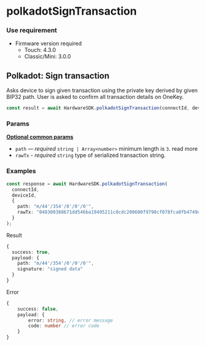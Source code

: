 # polkadotSignTransaction

### Use requirement

* Firmware version required
  * Touch: 4.3.0
  * Classic/Mini: 3.0.0

## Polkadot: Sign transaction

Asks device to sign given transaction using the private key derived by given BIP32 path. User is asked to confirm all transaction details on OneKey.

```typescript
const result = await HardwareSDK.polkadotSignTransaction(connectId, deviceId, params);
```

### Params

[**Optional common params**](../common-params.md)

* `path` — _required_ `string | Array<number>` minimum length is `3`. read more
* `rawTx` - _required_ `string` type of serialized transaction string.

### Examples

```typescript
const response = await HardwareSDK.polkadotSignTransaction(
  connectId,
  deviceId,
  {
    path: "m/44'/354'/0'/0'/0'",
    rawTx: "040300388671dd546ba19495211c8cdc200600f9798cf078fca0fb4749ebbc0579c12a0700e40b5402350128009a24000012000000e143f23803ac50e8f6f8e62695d1ce9e4e1d68aa36c1cd2cfd15340213f3423ee356a704dbe75762aaae87b0f4702aafd09e67eed5d09a3a4b0e7da6c37b6f54"
  }
);
```

Result

```typescript
{
  success: true,
  payload: {
    path: "m/44'/354'/0'/0'/0'",
    signature: "signed data"
  }
}
```

Error

```typescript
{
    success: false,
    payload: {
        error: string, // error message
        code: number // error code
    }
}
```
